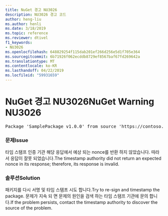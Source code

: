 ```yaml
---
title: NuGet 경고 NU3026
description: NU3026 경고 코드
author: heng-liu
ms.author: henli
ms.date: 3/18/2019
ms.topic: reference
ms.reviewer: dtivel
f1_keywords:
- NU3026
ms.openlocfilehash: 648829254f115dab201ef266d256e5d1f705e364
ms.sourcegitcommit: 6b71926f062ecddb8729ef8567baf67fd269642a
ms.translationtype: MT
ms.contentlocale: ko-KR
ms.lasthandoff: 04/22/2019
ms.locfileid: "59931659"
---
```

# <a name="nuget-warning-nu3026"></a><span data-ttu-id="08051-103">NuGet 경고 NU3026</span><span class="sxs-lookup"><span data-stu-id="08051-103">NuGet Warning NU3026</span></span>

<pre>Package 'SamplePackage v1.0.0' from source 'https://contoso.com/index.json': The timestamp response is invalid. Nonces did not match.</pre>

### <a name="issue"></a><span data-ttu-id="08051-104">문제</span><span class="sxs-lookup"><span data-stu-id="08051-104">Issue</span></span>

<span data-ttu-id="08051-105">타임 스탬프 인증 기관 해당 응답에서 예상 되는 nonce를 반환 하지 않았습니다. 따라서 응답이 잘못 되었습니다.</span><span class="sxs-lookup"><span data-stu-id="08051-105">The timestamp authority did not return an expected nonce in its response; therefore, its response is invalid.</span></span>


### <a name="solution"></a><span data-ttu-id="08051-106">솔루션</span><span class="sxs-lookup"><span data-stu-id="08051-106">Solution</span></span>

<span data-ttu-id="08051-107">패키지를 다시 서명 및 타임 스탬프 시도 합니다.</span><span class="sxs-lookup"><span data-stu-id="08051-107">Try to re-sign and timestamp the package.</span></span> <span data-ttu-id="08051-108">문제가 지속 되 면 문제의 원인을 검색 하는 타임 스탬프 기관에 문의 합니다.</span><span class="sxs-lookup"><span data-stu-id="08051-108">If the problem persists, contact the timestamp authority to discover the source of the problem.</span></span>